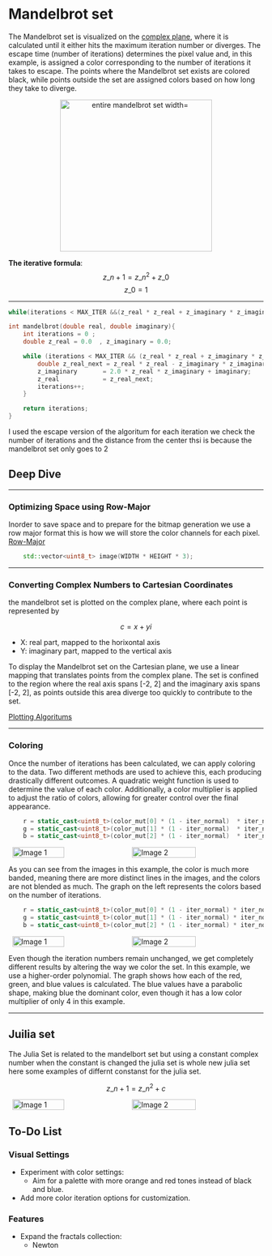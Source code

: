 # Mandelbrot set

The Mandelbrot set is visualized on the [complex plane](https://en.wikipedia.org/wiki/Complex_plane), where it is calculated until it either hits the maximum iteration number or diverges. The escape time (number of iterations) determines the pixel value and, in this example, is assigned a color corresponding to the number of iterations it takes to escape. The points where the Mandelbrot set exists are colored black, while points outside the set are assigned colors based on how long they take to diverge.

<center>
<img src="../assets/mandelbrot_whole.png" alt="entire mandelbrot set width="300" height="300">
</center>

**The iterative formula**:
$$ z\_{n+1} = z\_n^2 + z\_0 $$
$$ z\_0 = 1 $$

---

```cpp
while(iterations < MAX_ITER &&(z_real * z_real + z_imaginary * z_imaginary) <= 2.0)
```

```cpp
int mandelbrot(double real, double imaginary){
    int iterations = 0 ;
    double z_real = 0.0  , z_imaginary = 0.0;

    while (iterations < MAX_ITER && (z_real * z_real + z_imaginary * z_imaginary) <= 2.0) {
        double z_real_next = z_real * z_real - z_imaginary * z_imaginary + real;
        z_imaginary       = 2.0 * z_real * z_imaginary + imaginary;
        z_real            = z_real_next;
        iterations++;
    }

    return iterations;
}
```

I used the escape version of the algoritum for each iteration we check the number of iterations and the distance from the center thsi is because the mandelbrot set only goes to 2

## Deep Dive

---

### Optimizing Space using Row-Major

Inorder to save space and to prepare for the bitmap generation we use a row major format this is how we will store the color channels for each pixel.
[Row-Major](https://en.wikipedia.org/wiki/Row-_and_column-major_order#:~:text=In%20row%2Dmajor%20order%2C%20the,column%20in%20column%2Dmajor%20order.)

```cpp
    std::vector<uint8_t> image(WIDTH * HEIGHT * 3); 
```

---

### Converting Complex Numbers to Cartesian Coordinates

the mandelbrot set is plotted on the complex plane, where each point is represented by

$$c = x + yi$$

- X: real part, mapped to the horixontal axis
- Y: imaginary part, mapped to the vertical axis
  
To display the Mandelbrot set on the Cartesian plane, we use a linear mapping that translates points from the complex plane. The set is confined to the region where the real axis spans [-2, 2] and the imaginary axis spans [-2, 2], as points outside this area diverge too quickly to contribute to the set.

[Plotting Algoritums](https://en.wikipedia.org/wiki/Plotting_algorithms_for_the_Mandelbrot_set)

---

### Coloring

Once the number of iterations has been calculated, we can apply coloring to the data. Two different methods are used to achieve this, each producing drastically different outcomes. A quadratic weight function is used to determine the value of each color. Additionally, a color multiplier is applied to adjust the ratio of colors, allowing for greater control over the final appearance.

```cpp
    r = static_cast<uint8_t>(color_mut[0] * (1 - iter_normal)  * iter_normal * 255);
    g = static_cast<uint8_t>(color_mut[1] * (1 - iter_normal)  * iter_normal * 255);
    b = static_cast<uint8_t>(color_mut[2] * (1 - iter_normal)  * iter_normal * 255);
```

<div style="display: flex; gap: 10px; justify-content: center;">
    <img src="../assets/mandelbrot_whole _linear_color.png" alt="Image 1" style="width: 45%; height: auto;">
    <img src="../assets/quadratic_color_weights.png" alt="Image 2" style="width: 50%; height: 50%;">
</div>

As you can see from the images in this example, the color is much more banded, meaning there are more distinct lines in the images, and the colors are not blended as much. The graph on the left represents the colors based on the number of iterations.

```cpp
    r = static_cast<uint8_t>(color_mut[0] * (1 - iter_normal) * iter_normal * iter_normal * iter_normal * 255);
    g = static_cast<uint8_t>(color_mut[1] * (1 - iter_normal) * iter_normal * iter_normal * 255);
    b = static_cast<uint8_t>(color_mut[2] * (1 - iter_normal) * iter_normal * 255);

```

<div style="display: flex; gap: 10px; justify-content: center;">
    <img src="../assets/mandelbrot_whole.png" alt="Image 1" style="width: 45%; height: auto;">
    <img src="../assets/higher_order_quadratic.png" alt="Image 2" style="width: 50%; height: 50%;">
</div>

Even though the iteration numbers remain unchanged, we get completely different results by altering the way we color the set. In this example, we use a higher-order polynomial. The graph shows how each of the red, green, and blue values is calculated. The blue values have a parabolic shape, making blue the dominant color, even though it has a low color multiplier of only 4 in this example.

---

## Juilia set

The Julia Set is related to the mandelbort set but using a constant complex number when the constant is changed the julia set is whole new julia set here some examples of differnt constanst for the julia set.

$$ z\_{n+1} = z\_n^2 + c $$

<div style="display: flex; gap: 10px; justify-content: center;">
    <img src="../assets/julia-.79+15_color2.png" alt="Image 1" style="width: 45%; height: auto;">
    <img src="../assets/julia.28.008color2.png" alt="Image 2" style="width: 50%; height: 50%;">
</div>

## To-Do List

### Visual Settings

- Experiment with color settings:
  - Aim for a palette with more orange and red tones instead of black and blue.
- Add more color iteration options for customization.

### Features

- Expand the fractals collection:
  - Newton
